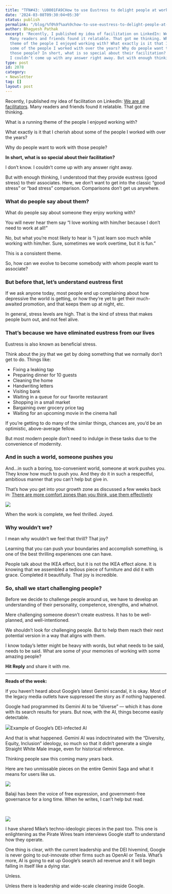 ```yaml
---
title: "TFN#43: \U0001FA9CHow to use Eustress to delight people at work"
date: '2024-03-08T09:30:04+05:30'
status: publish
permalink: "/blog/%f0%9f%aa%9chow-to-use-eustress-to-delight-people-at-work"
author: Bhagyesh Pathak
excerpt: 'Recently, I published my idea of facilitation on LinkedIn: We are all facilitators.
  Many readers and friends found it relatable. That got me thinking. What is a running
  theme of the people I enjoyed working with? What exactly is it that I cherish about
  some of the people I worked with over the years? Why do people want to work with
  those people? In short, what is so special about their facilitation? I don''t know.
  I couldn’t come up with any answer right away. But with enough thinking, I...'
type: post
id: 2078
category:
- Newsletter
tag: []
layout: post
---
```


Recently, I published my idea of facilitation on LinkedIn: [We are all facilitators](https://www.linkedin.com/posts/bhagyeshpathak_we-are-all-facilitators-i-dont-know-when-activity-7170751369690267649-qfbG?utm_source=share&utm_medium=member_desktop). Many readers and friends found it relatable. That got me thinking.

What is a running theme of the people I enjoyed working with?

What exactly is it that I cherish about some of the people I worked with over the years?

Why do people want to work with those people?

**In short, what is so special about their facilitation?**

I don’t know. I couldn’t come up with any answer right away.

But with enough thinking, I understood that they provide eustress (good stress) to their associates. Here, we don’t want to get into the classic “good stress” or “bad stress” comparison. Comparisons don’t get us anywhere.

### What do people say about them?

What do people say about someone they enjoy working with?

You will never hear them say “I love working with him/her because I don’t need to work at all!”

No, but what you’re most likely to hear is “I just learn soo much while working with him/her. Sure, sometimes we work overtime, but it is fun.”

This is a consistent theme.

So, how can we evolve to become somebody with whom people want to associate?

### But before that, let’s understand eustress first

If we ask anyone today, most people end up complaining about how depressive the world is getting, or how they’re yet to get their much-awaited promotion, and that keeps them up at night, etc.

In general, stress levels are high. That is the kind of stress that makes people burn out, and not feel alive.

### That’s because we have eliminated eustress from our lives

Eustress is also known as beneficial stress.

Think about the joy that we get by doing something that we normally don’t get to do. Things like:

- Fixing a leaking tap
- Preparing dinner for 10 guests
- Cleaning the home
- Handwriting letters
- Visiting bank
- Waiting in a queue for our favorite restaurant
- Shopping in a small market
- Bargaining over grocery price tag
- Waiting for an upcoming movie in the cinema hall

If you’re getting to do many of the similar things, chances are, you’d be an optimistic, above-average fellow.

But most modern people don’t need to indulge in these tasks due to the convenience of modernity.

### And in such a world, someone pushes you

And…in such a boring, too-convenient world, someone at work pushes you. They know how much to push you. And they do it in such a respectful, ambitious manner that you can’t help but give in.

That’s how you get into your growth zone as discussed a few weeks back in: [There are more comfort zones than you think, use them effectively](https://bhagyeshpathak.com/blog/%f0%9f%aa%9c-there-are-more-comfort-zones-than-you-think-use-them-effectively/)​

![](https://embed.filekitcdn.com/e/tkwVjiL2WnM6sb9P2ZThes/ifFM9eg8RmdgmKHeZRRXfw)

When the work is complete, we feel thrilled. Joyed.

### Why wouldn’t we?

I mean why wouldn’t we feel that thrill? That joy?

Learning that you can push your boundaries and accomplish something, is one of the best thrilling experiences one can have.

People talk about the IKEA effect, but it is not the IKEA effect alone. It is knowing that we assembled a tedious piece of furniture and did it with grace. Completed it beautifully. That joy is incredible.

### So, shall we start challenging people?

Before we decide to challenge people around us, we have to develop an understanding of their personality, competence, strengths, and whatnot.

Mere challenging someone doesn’t create eustress. It has to be well-planned, and well-intentioned.

We shouldn’t look for challenging people. But to help them reach their next potential version in a way that aligns with them.

I know today’s letter might be heavy with words, but what needs to be said, needs to be said. What are some of your memories of working with some amazing people?

**Hit Reply** and share it with me.

---

**Reads of the week:**

If you haven’t heard about Google’s latest Gemini scandal, it is okay. Most of the legacy media outlets have suppressed the story as if nothing happened.

Google had programmed its Gemini AI to be “diverse” — which it has done with its search results for years. But now, with the AI, things become easily detectable.

![](https://embed.filekitcdn.com/e/tkwVjiL2WnM6sb9P2ZThes/w8wDDCKLRHY8sm5h6iQhpf)Example of Google’s DEI-infected AI

And that is what happened. Gemini AI was indoctrinated with the “Diversity, Equity, Inclusion” ideology, so much so that it didn’t generate a single Straight White Male image, even for historical reference.

Thinking people saw this coming many years back.

Here are two unmissable pieces on the entire Gemini Saga and what it means for users like us.

[![](https://embed.filekitcdn.com/e/tkwVjiL2WnM6sb9P2ZThes/4repnYnxWuHqk2fsNM9rAY)](https://twitter.com/balajis/status/1760271594679845272)

Balaji has been the voice of free expression, and government-free governance for a long time. When he writes, I can’t help but read.

​

[![](https://embed.filekitcdn.com/e/tkwVjiL2WnM6sb9P2ZThes/nXhNXBB2MZ5TtKJJ8S8jsy)](https://www.piratewires.com/p/google-culture-of-fear)

I have shared Mike’s techno-ideologic pieces in the past too. This one is enlightening as the Pirate Wires team interviews Google staff to understand how they operate.

One thing is clear, with the current leadership and the DEI hivemind, Google is never going to out-innovate other firms such as OpenAI or Tesla. What’s more, AI is going to eat up Google’s search ad revenue and it will begin falling in itself like a dying star.

Unless.

Unless there is leadership and wide-scale cleaning inside Google.